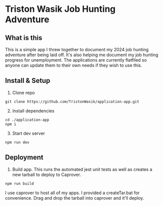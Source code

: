 # Triston Wasik Job Hunting Adventure

## What is this

This is a simple app I threw together to document my 2024 job hunting adventure after being laid off. It's also helping me document my job hunting progress for unemployment. The applications are currently flatfiled so anyone can update them to their own needs if they wish to use this.

## Install & Setup

1. Clone repo

```shell
git clone https://github.com/TristonWasik/application-app.git
```

2. Install dependencies

```shell
cd ./application-app
npm i
```

3. Start dev server

```shell
npm run dev
```

## Deployment

1. Build app. This runs the automated jest unit tests as well as creates a new tarball to deploy to Caprover.

```shell
npm run build
```

I use caprover to host all of my apps. I provided a createTar.bat for convenience. Drag and drop the tarball into caprover and it'll deploy.
